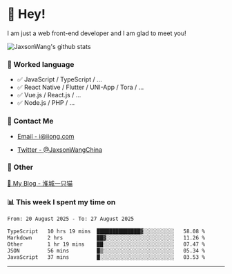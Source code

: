 # 👋 Hey!

I am just a web front-end developer and I am glad to meet you!

![JaxsonWang's github stats](https://github-readme-stats.vercel.app/api?username=JaxsonWang&&show_icons=true&&title_color=1abc9c&&icon_color=1abc9c)


### 📝 Worked language

- ✅ JavaScript / TypeScript / ...
- ✅ React Native / Flutter / UNI-App / Tora / ...
- ✅ Vue.js / React.js / ...
- ✅ Node.js / PHP / ...

### 📮 Contact Me

- [Email - i@iiong.com](mailto:i@iiong.com)

- [Twitter - @JaxsonWangChina](https://twitter.com/JaxsonWangChina)

### 🤪 Other

[📌 My Blog - 淮城一只猫](https://iiong.com)

### 📊 This week I spent my time on

<!--START_SECTION:waka-->

```txt
From: 20 August 2025 - To: 27 August 2025

TypeScript   10 hrs 19 mins  ██████████████▓░░░░░░░░░░   58.08 %
Markdown     2 hrs           ██▓░░░░░░░░░░░░░░░░░░░░░░   11.26 %
Other        1 hr 19 mins    ██░░░░░░░░░░░░░░░░░░░░░░░   07.47 %
JSON         56 mins         █▒░░░░░░░░░░░░░░░░░░░░░░░   05.34 %
JavaScript   37 mins         █░░░░░░░░░░░░░░░░░░░░░░░░   03.53 %
```

<!--END_SECTION:waka-->

---
